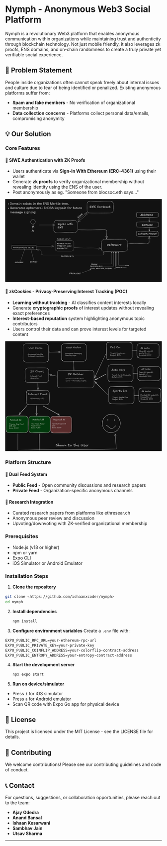 # Nymph - Anonymous Web3 Social Platform

Nymph is a revolutionary Web3 platform that enables anonymous communication within organizations while maintaining trust and authenticity through blockchain technology. Not just mobile friendly, it also leverages zk proofs, ENS domains, and on-chain randomness to create a truly private yet verifiable social experience.

## 🎯 Problem Statement

People inside organizations often cannot speak freely about internal issues and culture due to fear of being identified or penalized. Existing anonymous platforms suffer from:

- **Spam and fake members** - No verification of organizational membership
- **Data collection concerns** - Platforms collect personal data/emails, compromising anonymity

## 💡 Our Solution

### Core Features

#### 🔐 **SIWE Authentication with ZK Proofs**
- Users authenticate via **Sign-In With Ethereum (ERC-4361)** using their wallet
- Generate **zk proofs** to verify organizational membership without revealing identity using the ENS of the user. 
- Post anonymously as eg. "Someone from blocsoc.eth says..."

![alt text](image.png)

#### 🍪 **zkCookies - Privacy-Preserving Interest Tracking (POC)**
- **Learning without tracking** - AI classifies content interests locally
- Generate **cryptographic proofs** of interest updates without revealing exact preferences
- **Interest-based reputation** system highlighting anonymous topic contributors
- Users control their data and can prove interest levels for targeted content

![alt text](image-1.png)

### Platform Structure

#### 📱 **Dual Feed System**
- **Public Feed** - Open community discussions and research papers
- **Private Feed** - Organization-specific anonymous channels

#### 🔬 **Research Integration**
- Curated research papers from platforms like ethresear.ch
- Anonymous peer review and discussion
- Upvoting/downvoting with ZK-verified organizational membership

### Prerequisites
- Node.js (v18 or higher)
- npm or yarn
- Expo CLI
- iOS Simulator or Android Emulator

### Installation Steps

1. **Clone the repository**
```bash
git clone <https://github.com/ishaanxcoder/nymph>
cd nymph
```

2. **Install dependencies**
   ```bash
   npm install
   ```

3. **Configure environment variables**
Create a `.env` file with:
```env
EXPO_PUBLIC_RPC_URL=your-ethereum-rpc-url
EXPO_PUBLIC_PRIVATE_KEY=your-private-key
EXPO_PUBLIC_COINFLIP_ADDRESS=your-colorflip-contract-address
EXPO_PUBLIC_ENTROPY_ADDRESS=your-entropy-contract-address
```

4. **Start the development server**
   ```bash
   npx expo start
   ```

5. **Run on device/simulator**
- Press `i` for iOS simulator
- Press `a` for Android emulator
- Scan QR code with Expo Go app for physical device


## 📄 License

This project is licensed under the MIT License - see the LICENSE file for details.

## 🤝 Contributing

We welcome contributions! Please see our contributing guidelines and code of conduct.

## 📞 Contact

For questions, suggestions, or collaboration opportunities, please reach out to the team:
- **Ajay Odedra**
- **Anand Bansal** 
- **Ishaan Kesarwani**
- **Sambhav Jain**
- **Utsav Sharma**

---